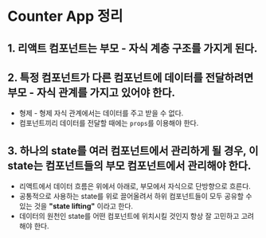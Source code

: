 # Counter App 정리

## 1. 리액트 컴포넌트는 부모 - 자식 계층 구조를 가지게 된다.

## 2. 특정 컴포넌트가 다른 컴포넌트에 데이터를 전달하려면 부모 - 자식 관계를 가지고 있어야 한다.

- 형제 - 형제 자식 관계에서는 데이터를 주고 받을 수 없다.
- 컴포넌트끼리 데이터를 전달할 때에는 `props`를 이용해야 한다.

## 3. 하나의 state를 여러 컴포넌트에서 관리하게 될 경우, 이 state는 컴포넌트들의 부모 컴포넌트에서 관리해야 한다.

- 리액트에서 데이터 흐름은 위에서 아래로, 부모에서 자식으로 단방향으로 흐른다.
- 공통적으로 사용하는 state를 위로 끌어올려서 하위 컴포넌트들이 모두 공유할 수 있는 것을 **"state lifting"** 이라고 한다.
- 데이터의 원천인 state를 어떤 컴포넌트에 위치시킬 것인지 항상 잘 고민하고 고려해야 한다.
